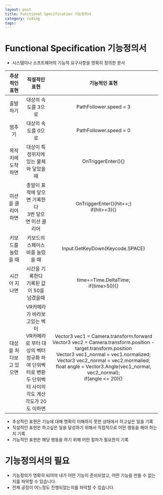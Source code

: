 ```yaml
---
layout: post
title: Functional Specification 기능정의서
category: coding
tags: 
---
```


# Functional Specification 기능정의서
* 시스템이나 소프트웨어의 기능적 요구사항을 명확히 정의한 문서

| 추상적인 표현 | 직설적인 표현 | 기능적인 표현 |
|:---:|:---:|:---:|
| 출발하기 | 대상의 속도를 3으로 | PathFollower.speed = 3 |
| 멈추기 | 대상의 속도를 0으로 | PathFollower.speed = 0 |
| 목적지에 도착하면 | 대상이 특정위치에 있는 물체와 닿았을때 | OnTriggerEnter(){} |
| 미션을 클리어 하면 | 총알이 표적에 닿으면 기록한다 <br> 3번 닿으면 미션 클리어 | OnTriggerEnter(){hit++;} <br /> if(hit>=3){} |
| 키보드를 눌렀을 때 | 키보드의 스페이스바를 눌렀을 때 | Input.GetKeyDown(Keycode.SPACE) |
| 시간이 지나면 | 시간을 기록한다 <br /> 기록된 값이 50을 넘겼을때 | time+=Time.DeltaTime; <br /> if(time>50){} |
| 대상을 처다보고 있으면 | VR카메라가 바라보고있는 벡터 <br /> VR카메라로 부터 대상의 벡터 <br /> 정규화 하여 단위벡터로 변환 <br /> 두 단위벡터 사이의 각도 계산 <br /> 각도가 20도 이하면  | Vector3 vec1 = Camera.transform.forward <br /> Vector3 vec2 = Camera.transform.position - target.transform.position <br /> Vector3 vec1_normal = vec1.normalized; Vector3 vec2_normal = vec2.mormalied; <br /> float angle = Vector3.Angle(vec1_normal, vec2_normal); <br /> if(angle <= 20){} |

* 추상적인 표현은 기능에 대해 명확히 이해하지 못한 상태에서 하고싶은 일을 기록
* 직설적인 표현은 하고싶은 일을 달성하기 위해서 직접적으로 어떤 행동을 해야 하는지 기록
* 기능적인 표현은 해당 행동을 하기 위해 어떤 절차가 필요한지 기록

# 기능정의서의 필요
* 기능정의가 명확히 되어야 내가 어떤 기능이 준비되었고, 어떤 기능을 만들 수 없는지를 파악할 수 있습니다.
* 전체 공정이 어느정도 진행되었는지를 파악할 수 있습니다.